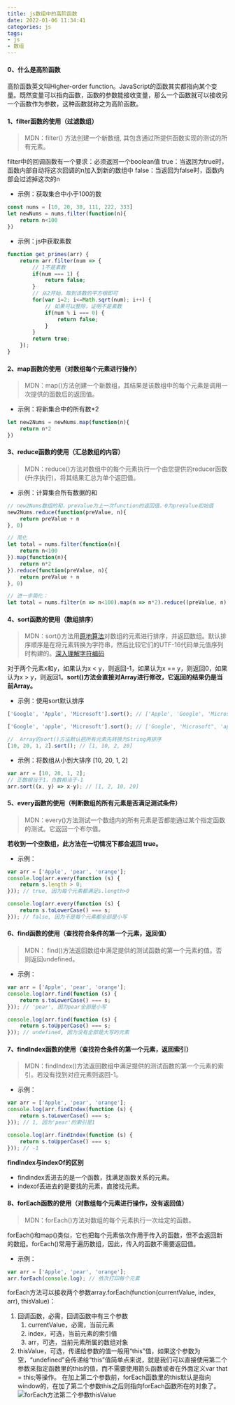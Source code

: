 ```yaml
---
title: js数组中的高阶函数
date: 2022-01-06 11:34:41
categories: js
tags:
- js
- 数组
---
```

#### 0、什么是高阶函数
高阶函数英文叫Higher-order function。JavaScript的函数其实都指向某个变量。既然变量可以指向函数，函数的参数能接收变量，那么一个函数就可以接收另一个函数作为参数，这种函数就称之为高阶函数。

#### 1、filter函数的使用（过滤数组）
> MDN：filter() 方法创建一个新数组, 其包含通过所提供函数实现的测试的所有元素。 

filter中的回调函数有一个要求：必须返回一个boolean值
true：当返回为true时，函数内部自动将这次回调的n加入到新的数组中
false：当返回为false时，函数内部会过滤掉这次的n

* 示例：获取集合中小于100的数
```js
const nums = [10, 20, 30, 111, 222, 333]
let newNums = nums.filter(function(n){
    return n<100
})
```

* 示例：js中获取素数
```js
function get_primes(arr) {
    return arr.filter(num => {
        // 1不是素数
        if(num === 1) {
            return false;
        }
        // 从2开始，取到该数的平方根即可
        for(var i=2; i<=Math.sqrt(num); i++) {
            // 如果可以整除，证明不是素数
            if(num % i === 0) {
                return false;
            }
        }
        return true;
    });
}
```

#### 2、map函数的使用（对数组每个元素进行操作）
> MDN：map()方法创建一个新数组，其结果是该数组中的每个元素是调用一次提供的函数后的返回值。

* 示例：将新集合中的所有数*2
```js
let new2Nums = newNums.map(function(n){
    return n*2
})
```

#### 3、reduce函数的使用（汇总数组的内容）
> MDN：reduce()方法对数组中的每个元素执行一个由您提供的reducer函数(升序执行)，将其结果汇总为单个返回值。

* 示例：计算集合所有数据的和
```js
// new2Nums数组的和，preValue为上一次function的返回值，0为preValue初始值
new2Nums.reduce(function(preValue, n){
    return preValue + n
}, 0)

// 简化
let total = nums.filter(function(n){
    return n<100
}).map(function(n){
    return n*2
}).reduce(function(preValue, n){
    return preValue + n
}, 0)

// 进一步简化：
let total = nums.filter(n => n<100).map(n => n*2).reduce((preValue, n) => preValue +n)
```

#### 4、sort函数的使用（数组排序）
> MDN：sort()方法用[原地算法](https://en.wikipedia.org/wiki/In-place_algorithm)对数组的元素进行排序，并返回数组。默认排序顺序是在将元素转换为字符串，然后比较它们的UTF-16代码单元值序列时构建的。[深入理解字符编码](https://juejin.cn/post/6844904159314116622)

对于两个元素x和y，如果认为x < y，则返回-1，如果认为x == y，则返回0，如果认为x > y，则返回1。**sort()方法会直接对Array进行修改，它返回的结果仍是当前Array。**

* 示例：使用sort默认排序
```js
['Google', 'Apple', 'Microsoft'].sort(); // ['Apple', 'Google', 'Microsoft'];

['Google', 'apple', 'Microsoft'].sort(); // ['Google', 'Microsoft", 'apple']

//  Array的sort()方法默认把所有元素先转换为String再排序
[10, 20, 1, 2].sort(); // [1, 10, 2, 20]
```

* 示例：将数组从小到大排序 [10, 20, 1, 2]
```js
var arr = [10, 20, 1, 2];
// 正数相当于1，负数相当于-1
arr.sort((x, y) => x-y); // [1, 2, 10, 20]
```

#### 5、every函数的使用（判断数组的所有元素是否满足测试条件）
> MDN：every()方法测试一个数组内的所有元素是否都能通过某个指定函数的测试。它返回一个布尔值。

**若收到一个空数组，此方法在一切情况下都会返回 true。**

* 示例：
```js
var arr = ['Apple', 'pear', 'orange'];
console.log(arr.every(function (s) {
    return s.length > 0;
})); // true, 因为每个元素都满足s.length>0

console.log(arr.every(function (s) {
    return s.toLowerCase() === s;
})); // false, 因为不是每个元素都全部是小写
```

#### 6、find函数的使用（查找符合条件的第一个元素，返回值）
> MDN： find()方法返回数组中满足提供的测试函数的第一个元素的值。否则返回undefined。

* 示例：
```js
var arr = ['Apple', 'pear', 'orange'];
console.log(arr.find(function (s) {
    return s.toLowerCase() === s;
})); // 'pear', 因为pear全部是小写

console.log(arr.find(function (s) {
    return s.toUpperCase() === s;
})); // undefined, 因为没有全部是大写的元素
```

#### 7、findIndex函数的使用（查找符合条件的第一个元素，返回索引）
> MDN：findIndex()方法返回数组中满足提供的测试函数的第一个元素的索引。若没有找到对应元素则返回-1。

* 示例：
```js
var arr = ['Apple', 'pear', 'orange'];
console.log(arr.findIndex(function (s) {
    return s.toLowerCase() === s;
})); // 1, 因为'pear'的索引是1

console.log(arr.findIndex(function (s) {
    return s.toUpperCase() === s;
})); // -1
```

**findIndex与indexOf的区别**
* findindex丢进去的是一个函数，找满足函数关系的元素。
* indexof丢进去的是要找的元素，直接找元素。

#### 8、forEach函数的使用（对数组每个元素进行操作，没有返回值）
> MDN：forEach()方法对数组的每个元素执行一次给定的函数。

forEach()和map()类似，它也把每个元素依次作用于传入的函数，但不会返回新的数组。forEach()常用于遍历数组，因此，传入的函数不需要返回值。

* 示例：
```js
var arr = ['Apple', 'pear', 'orange'];
arr.forEach(console.log); // 依次打印每个元素
```

forEach方法可以接收两个参数array.forEach(function(currentValue, index, arr), thisValue)：
1. 回调函数，必需，回调函数中有三个参数
   1. currentValue，必需，当前元素
   2. index，可选，当前元素的索引值
   3. arr，可选，当前元素所属的数组对象
2. thisValue，可选，传递给参数的值一般用“this”值，如果这个参数为空，“undefined”会传递给“this”值简单点来说，就是我们可以直接使用第二个参数来指定函数里的this的值，而不需要使用箭头函数或者在外面定义var that = this;等操作。 在加上第二个参数前，forEach函数里的this默认是指向window的，在加了第二个参数this之后则指向forEach函数所在的对象了。
![forEach方法第二个参数thisValue](https://gitee.com/huqian025/my-images/raw/master/js/js%E6%95%B0%E7%BB%84%E4%B8%AD%E7%9A%84%E9%AB%98%E9%98%B6%E5%87%BD%E6%95%B0/foreach%E7%AC%AC%E4%BA%8C%E4%B8%AA%E5%8F%82%E6%95%B0.png)

